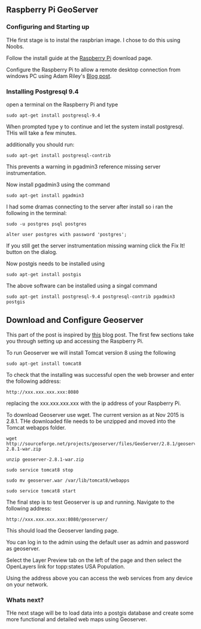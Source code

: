 ## Raspberry Pi GeoServer

### Configuring and Starting up 
 THe first stage is to instal the raspbrian image. I chose to do this using Noobs.
 
 Follow the install guide at the [Raspberry Pi](https://www.raspberrypi.org/downloads/noobs/ "Raspberry Pi Downloads") download page.

Configure the Raspberry Pi to allow a remote desktop connection from windows PC using Adam Riley's [Blog post](http://www.raspberrypiblog.com/2012/10/how-to-setup-remote-desktop-from.html "RDP to Pi").

### Installing Postgresql 9.4

open a terminal on the Raspberry Pi and type 


```
sudo apt-get install postgresql-9.4
```

When prompted type y to continue and let the system install postgresql. THis will take a few minutes.

additionally you should run:

```
sudo apt-get install postgresql-contrib
```

This prevents a warning in pgadmin3 reference missing server instrumentation.

Now install pgadmin3 using the command

```
sudo apt-get install pgadmin3
```

I had some dramas connecting to the server after install so i ran the following in the terminal:

```
sudo -u postgres psql postgres

alter user postgres with password 'postgres';
```

If you still get the server instrumentation missing warning click the Fix It! button on the dialog.

Now postgis needs to be installed using 
```
sudo apt-get install postgis
```

The above software can be installed using a singal command

```
sudo apt-get install postgresql-9.4 postgresql-contrib pgadmin3 postgis
```

## Download and Configure Geoserver

This part of the post is inspired by [this](http://blog.sortedset.com/gis-tiny-box-geoserver-raspberry-pi/ "GIS in a tiny box") blog post.
The first few sections take you through setting up and accessing the Raspberry Pi.

To run Geoserver we will install Tomcat version 8 using the following

```
sudo apt-get install tomcat8
```

To check that the installing was successful open the web browser and enter the following address:

```
http://xxx.xxx.xxx.xxx:8080
```
replacing the xxx.xxx.xxx.xxx with the ip address of your Raspberry Pi.

To download Geoserver use wget. The current version as at Nov 2015 is 2.8.1. THe downloaded file needs to be unzipped and moved into the Tomcat webapps folder.

```
wget http://sourceforge.net/projects/geoserver/files/GeoServer/2.8.1/geoserver-2.8.1-war.zip

unzip geoserver-2.8.1-war.zip

sudo service tomcat8 stop

sudo mv geoserver.war /var/lib/tomcat8/webapps

sudo service tomcat8 start
```

The final step is to test Geoserver is up and running. Navigate to the following address:

```
http://xxx.xxx.xxx.xxx:8080/geoserver/
```

This should load the Geoserver landing page.

You can log in to the admin using the default user as admin and password as geoserver.

Select the Layer Preview tab on the left of the page and then select the OpenLayers link for topp:states USA Population.

Using the address above you can access the web services from any device on your network.


### Whats next?

THe next stage will be to load data into a postgis database and create some more functional and detailed web maps using Geoserver.
